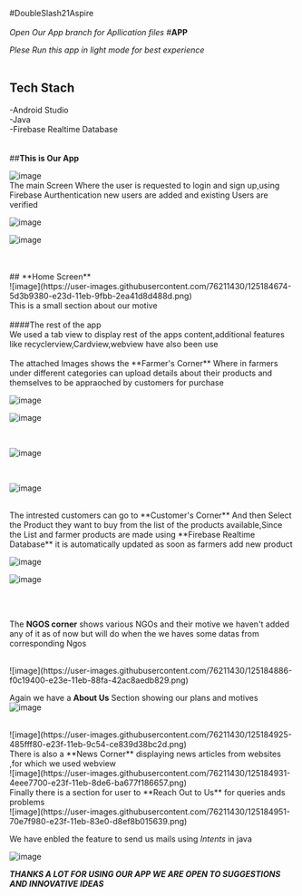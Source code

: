 #DoubleSlash21Aspire
<br />
<br />
_Open Our App branch for Apllication  files_
#**APP**
<br />

_Plese Run this app in light mode for best experience_
<br />
<br />
## **Tech Stach** <br/>
-Android Studio <br />
-Java<br />
-Firebase Realtime Database<br />
<br />
<br />
##**This is Our App**<br />

![image](https://user-images.githubusercontent.com/76211430/125184617-f7e7a280-e23c-11eb-94fb-8511fbc17ff5.png)
<br />
The main Screen Where the user is requested to login and sign up,using Firebase Aurthentication new users are added and existing Users are verified<br />

![image](https://user-images.githubusercontent.com/76211430/125184661-34b39980-e23d-11eb-9ccf-d2b10f59712a.png)

![image](https://user-images.githubusercontent.com/76211430/125184666-3d0bd480-e23d-11eb-83c0-eb350b52219c.png)

<br />
<br />
## **Home Screen**<br />
![image](https://user-images.githubusercontent.com/76211430/125184674-5d3b9380-e23d-11eb-9fbb-2ea41d8d488d.png)
<br />
This is a small section about our motive
<br />
<br />
####The rest of the app<br />
We used  a tab view to display rest of the apps content,additional features like recyclerview,Cardview,webview have also been use
<br />
<br />
The attached Images shows the **Farmer's Corner** Where in farmers under different categories can upload details about their products and themselves to be appraoched by customers for purchase


<br />



![image](https://user-images.githubusercontent.com/76211430/125184742-f7034080-e23d-11eb-8b15-5e462e923934.png)
<br />



![image](https://user-images.githubusercontent.com/76211430/125184745-fff41200-e23d-11eb-8fd0-feec7dec90c6.png)

<br />


![image](https://user-images.githubusercontent.com/76211430/125184754-097d7a00-e23e-11eb-9af6-7cd4a89e4e25.png)


<br />



![image](https://user-images.githubusercontent.com/76211430/125184763-113d1e80-e23e-11eb-9db0-cf6a1a680083.png)



<br />
The intrested customers can go to **Customer's Corner** And then Select the Product they want to buy from the list of the products available,Since the List and farmer products are made using **Firebase Realtime Database** it is automatically updated as soon as farmers add new product<br />


![image](https://user-images.githubusercontent.com/76211430/125184860-b3f59d00-e23e-11eb-95e3-bbed3e1b61ab.png)
<br />

![image](https://user-images.githubusercontent.com/76211430/125184848-9fb1a000-e23e-11eb-8e05-8374c0f0bf43.png)

<br />
<br />

The **NGOS corner** shows various NGOs and their motive we haven't added any of it as of now but will do when the we haves some datas from corresponding Ngos

<br />
![image](https://user-images.githubusercontent.com/76211430/125184886-f0c19400-e23e-11eb-88fa-42ac8aedb829.png)
<br />

Again we have a **About Us** Section showing our plans and motives<br />
![image](https://user-images.githubusercontent.com/76211430/125184902-10f15300-e23f-11eb-8722-df71eed189ac.png)

<br />
![image](https://user-images.githubusercontent.com/76211430/125184925-485fff80-e23f-11eb-9c54-ce839d38bc2d.png)

<br />
There is also a **News Corner** displaying news articles from websites ,for which we used webview<br />
![image](https://user-images.githubusercontent.com/76211430/125184931-4eee7700-e23f-11eb-8de6-ba677f186657.png)

<br />
Finally there is a section for user to **Reach Out to Us** for queries ands problems<br />
![image](https://user-images.githubusercontent.com/76211430/125184951-70e7f980-e23f-11eb-83e0-d8ef8b015639.png)

We have enbled the feature to send us mails using _Intents_ in java

![image](https://user-images.githubusercontent.com/76211430/125184981-8fe68b80-e23f-11eb-8abe-5001df778cfe.png)



**_THANKS A LOT FOR USING OUR APP WE ARE OPEN TO SUGGESTIONS AND INNOVATIVE IDEAS_**






